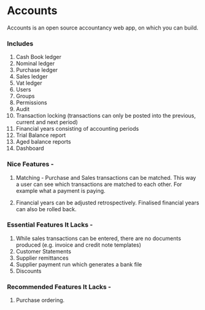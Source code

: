# Accounts

Accounts is an open source accountancy web app, on which you can build.

### Includes

1. Cash Book ledger
2. Nominal ledger
3. Purchase ledger
4. Sales ledger
5. Vat ledger
6. Users
7. Groups
8. Permissions
9. Audit
10. Transaction locking (transactions can only be posted into the previous, current and next period)
11. Financial years consisting of accounting periods
12. Trial Balance report
13. Aged balance reports
14. Dashboard

### Nice Features -

1. Matching - Purchase and Sales transactions can be matched.  This way a user can see which transactions are matched to each other.  For example what a payment is paying.

2. Financial years can be adjusted retrospectively.  Finalised financial years can also be rolled back.

### Essential Features It Lacks -

1. While sales transactions can be entered, there are no documents produced (e.g. invoice and credit note templates)
2. Customer Statements
3. Supplier remittances
4. Supplier payment run which generates a bank file
5. Discounts

### Recommended Features It Lacks -

1. Purchase ordering.